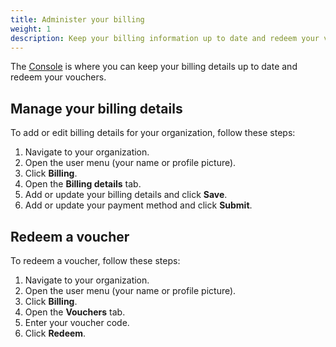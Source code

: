 ```yaml
---
title: Administer your billing
weight: 1
description: Keep your billing information up to date and redeem your vouchers from the Console.
---
```


The [Console](/administration/web/_index.md) is where you can keep your billing details up to date and redeem your vouchers.

## Manage your billing details

To add or edit billing details for your organization, follow these steps:

1. Navigate to your organization.
2. Open the user menu (your name or profile picture).
3. Click **Billing**.</br>
4. Open the **Billing details** tab.
5. Add or update your billing details and click **Save**.
6. Add or update your payment method and click **Submit**.

## Redeem a voucher

To redeem a voucher, follow these steps:

1. Navigate to your organization.
2. Open the user menu (your name or profile picture).
3. Click **Billing**.</br>
4. Open the **Vouchers** tab.
5. Enter your voucher code.
6. Click **Redeem**.